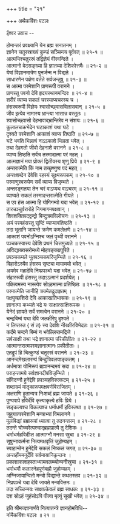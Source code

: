 +++
title = "२१"

+++
अथैकविंशः पटलः  
  
  
ईश्वर उवाच --  
  
होमान्तरं प्रवक्ष्यामि येन ब्रह्म सनातनम् ।  
ज्ञानेन चतुरस्राख्यं कुण्डं सञ्चिन्त्य पूर्ववत् ॥ २१-१ ॥  
आत्मभिश्चतुरस्रं तद्विज्ञेयं वीरवन्दिते ।  
आत्मानो वेदसङ्ख्या हि ज्ञातव्या देशिकोत्तमैः ॥ २१-२ ॥  
येषां विज्ञानमात्रेण पुनर्जन्म न विद्यते ।  
साधारणेन पक्षेण वर्तते सर्वजन्तुषु ॥ २१-३ ॥  
स आत्मा परमेशानि प्राणरूपी वरानने ।  
प्राणस्तु पवनो देवि हृदयस्थानमन्दिरः ॥ २१-४ ॥  
शरीरं व्याप्य सकलं चरस्याप्यचरस्य च ।  
हंसस्वरूपी विज्ञेयः श्वासोच्छ्वासविलासवान् ॥ २१-५ ॥  
जीव इत्येव नामास्य भ्रान्त्या भासान्न वस्तुतः ।  
श्वासोच्छ्वासो देहभावाद्भ्रान्तिरेव न संशयः ॥ २१-६ ॥  
कुलालचक्रभेदेन घटाकाशं यथा घटे ।  
दृश्यते परमेशानि आकाशं व्याप्य तिष्ठति ॥ २१-७ ॥  
घटे भवति भिन्नत्वं नाऽऽकाशे भिन्नता भवेत् ।  
तथा देहगतो जीवो देहनाशे वरानने ॥ २१-८ ॥  
व्याप्य तिष्ठति सर्वत्र तस्मादात्मा परं महत् ।  
आत्मज्ञानं मया प्रोक्तं द्वितीयस्य शृणु प्रिये ॥ २१-९ ॥  
अन्तरात्मेति किं नाम तच्छृष्णुष्व पदं महत् ।  
अन्तःशब्देन देवेशि रहस्यं सूक्ष्मरूपकम् ॥ २१-१० ॥  
परमाणुस्वरूपेण सर्वं व्याप्य विजृम्भते ।  
अन्तरङ्गतया तेन चरं वाऽप्यथ वाऽचरम् ॥ २१-११ ॥  
व्याप्यते सकलं तस्मादन्तरात्मेति गीयते ।  
स एव हंस आत्मा हि योगिगम्यो यदा भवेत् ॥ २१-१२ ॥  
तारचञ्चुर्वरारोहे निगमागमपक्षवान् ।  
शिवशक्तिपदद्वन्द्वो बिन्दुत्रयविलोचनः ॥ २१-१३ ॥  
अयं परमहंसस्तु सृष्टिं व्याप्यावतिष्ठति ।  
तदा भूतानि जायन्ते क्रमेण कमलेक्षणे ॥ २१-१४ ॥  
आकाशं पवनोऽग्निश्च जलं पृथ्वी वरानने ।  
पञ्चकस्यास्य देवेशि प्रथमं चित्तमुच्यते ॥ २१-१५ ॥  
अविद्याख्यसरोमध्ये मोहपङ्कप्रपूरिते ।  
प्रपञ्चकमले भूतपञ्चकपरिजृम्भिते ॥ २१-१६ ॥  
विहारोऽस्यैव हंसस्य सृष्ट्या मायामयो भवेत् ।  
अयमेव महादेवि निष्प्रपञ्चो यदा भवेत् ॥ २१-१७ ॥  
संहाररूपी हंसस्तु तदाऽऽत्मानं प्रदर्शयेत् ।  
पक्षित्वमस्य नास्त्येव सोऽहमात्मा प्रतिष्ठितः ॥ २१-१८ ॥  
परमात्मेति जानीहि त्रयमेतदुदाहृतम् ।  
पक्षपुच्छशिरो देवि आकारप्रतिभासकः ॥ २१-१९ ॥  
ज्ञानात्मा कथ्यते भद्रे यः साक्षात्साक्षिरूपकः ।  
येनेदं ज्ञायते सर्वं समत्वेन वरानने ॥ २१-२० ॥  
चन्द्रबिम्बं यथा देवि जलक्षीरेषु दृश्यते ।  
न लिप्तस्त { सं त} स्य देवशि नीरक्षीरविभेदतः ॥ २१-२१ ॥  
कर्दमे चन्दने बिम्बं न भवेल्लिप्तमद्रिजे ।  
सर्वसाक्षी तथा भद्रे ज्ञानात्मा परिकीतीतः ॥ २१-२२ ॥  
आत्मान्तरात्मपरमज्ञानात्मानः प्रकीतीताः ।  
एतद्रूपं हि चित्कुण्डं चतुरस्रं वरानने ॥ २१-२३ ॥  
आनन्दमेखलारम्यं बिन्दुत्रिवलयाङ्कतम् ।  
अर्धमात्रा योनिरूपं ब्रह्मानन्दमयं सदा ॥ २१-२४ ॥  
पराहन्तामये सर्वज्ञानदीपविजृम्भिते ।  
संविदग्नौ हुनेद्देवि प्रपञ्चहविरुत्कटम् ॥ २१-२५ ॥  
शब्दाख्यं मातृकारूपमक्षवर्णविराजितम् ।  
अक्षराणि हुतान्यत्र निःशब्दं ब्रह्म जायते ॥ २१-२६ ॥  
पुण्यपापे हविर्देवि कृत्याकृत्ये हविः प्रिये ।  
सङ्कल्पश्च विकल्पश्च धर्माधर्मौ हविस्तथा ॥ २१-२७ ॥  
जुहुयात्परमेशानि मन्त्राभ्यां विमलानने ।  
मूलविद्यां ब्रह्मरूपां ध्यात्वा तु तदनन्तरम् ॥ २१-२८ ॥  
तदन्ते चोच्चरेत्पश्चाद्ब्रह्मप्रात्यै तु देशिकः ।  
धर्माधर्महविर्दीप्त आत्माग्नौ मनसा स्रुचा ॥ २१-२९ ॥  
सुषुम्नावर्त्मना नित्यमक्षवृत्तिं जुहोम्यहम् ।  
स्वाहान्तेन हुनेद्देवि सकलं निष्कलं जगत् ॥ २१-३० ॥  
अन्तर्होममनुर्देवि सर्वमायानिकृन्तनः ।  
प्रकाशाकाशहस्ताभ्यामवलम्ब्योन्मनीस्रुचा ॥ २१-३१ ॥  
धर्माधर्मौ कलास्नेहपूर्णवह्नौ जुहोम्यहम् ।  
अग्निजायान्वितो मन्त्रो विद्यान्ते कथतस्तव ॥ २१-३२ ॥  
निप्रपञ्चे यदा देवि जायते मन्त्रवित्तमः ।  
तदा सच्चिन्मयः साक्षात्केवलं ब्रह्म साधकः ॥ २१-३३ ॥  
दश सोऽहं जुहंसोऽपि पीत्वा मृत्युं सुखी भवेत् ॥ २१-३४ ॥  
  
इति श्रीमज्ज्ञानार्णवे नित्यातन्त्रे ज्ञानहोमविधि--  
र्नामैकविंशः पटलः ॥ २१ ॥  
  
  
  
  
  
